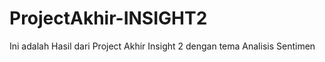 # ProjectAkhir-INSIGHT2
Ini adalah Hasil dari Project Akhir Insight 2 dengan tema Analisis Sentimen

